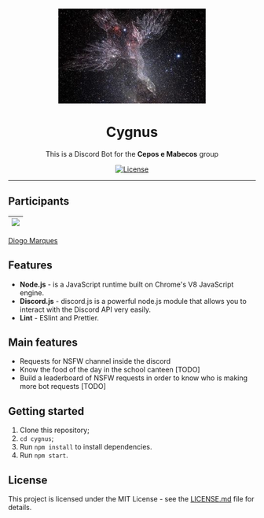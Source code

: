 <h1 align="center">
<br>
  <img src="assets/logo.jpeg" alt="Cygnus">
<br>
<br>
Cygnus
</h1>

<p align="center">This is a Discord Bot for the <b>Cepos e Mabecos</b> group</p>

<p align="center">
  <a href="https://github.com/diogofalken/cygnus/commits/master">
  </a>
  <a href="https://opensource.org/licenses/MIT">
    <img src="https://img.shields.io/github/license/rocketseat/youtube-challenge-electron-tray?color=%237159c1&logo=mit" alt="License">
  </a>
</p>

<hr>

## Participants

| [<img src="https://avatars3.githubusercontent.com/u/39312512?s=400&v=4" width="75px;"/>](https://github.com/diogofalken) |
| :----------------------------------------------------------------------------------------------------------------------: |


[Diogo Marques](https://github.com/diogofalken)

## Features

- **Node.js** - is a JavaScript runtime built on Chrome's V8 JavaScript engine.
- **Discord.js** - discord.js is a powerful node.js module that allows you to interact with the Discord API very easily.
- **Lint** - ESlint and Prettier.

## Main features

- Requests for NSFW channel inside the discord
- Know the food of the day in the school canteen [TODO]
- Build a leaderboard of NSFW requests in order to know who is making more bot requests [TODO]

## Getting started

1. Clone this repository;
2. `cd cygnus`;<br />
3. Run `npm install` to install dependencies.<br />
4. Run `npm start`.

## License

This project is licensed under the MIT License - see the [LICENSE.md](LICENSE.md) file for details.
